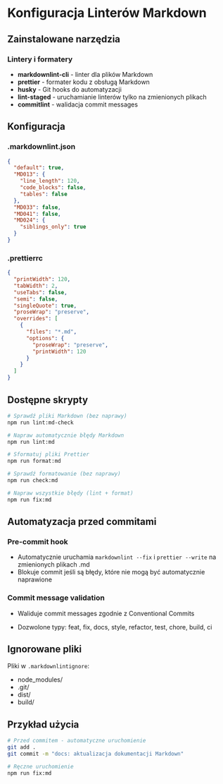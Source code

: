 # Konfiguracja Linterów Markdown

## Zainstalowane narzędzia

### Lintery i formatery

- **markdownlint-cli** - linter dla plików Markdown
- **prettier** - formater kodu z obsługą Markdown
- **husky** - Git hooks do automatyzacji
- **lint-staged** - uruchamianie linterów tylko na zmienionych plikach
- **commitlint** - walidacja commit messages

## Konfiguracja

### .markdownlint.json

```json
{
  "default": true,
  "MD013": {
    "line_length": 120,
    "code_blocks": false,
    "tables": false
  },
  "MD033": false,
  "MD041": false,
  "MD024": {
    "siblings_only": true
  }
}
```

### .prettierrc

```json
{
  "printWidth": 120,
  "tabWidth": 2,
  "useTabs": false,
  "semi": false,
  "singleQuote": true,
  "proseWrap": "preserve",
  "overrides": [
    {
      "files": "*.md",
      "options": {
        "proseWrap": "preserve",
        "printWidth": 120
      }
    }
  ]
}
```

## Dostępne skrypty

```bash
# Sprawdź pliki Markdown (bez naprawy)
npm run lint:md-check

# Napraw automatycznie błędy Markdown
npm run lint:md

# Sformatuj pliki Prettier
npm run format:md

# Sprawdź formatowanie (bez naprawy)
npm run check:md

# Napraw wszystkie błędy (lint + format)
npm run fix:md
```

## Automatyzacja przed commitami

### Pre-commit hook

- Automatycznie uruchamia `markdownlint --fix` i `prettier --write` na zmienionych plikach .md
- Blokuje commit jeśli są błędy, które nie mogą być automatycznie naprawione

### Commit message validation

- Waliduje commit messages zgodnie z Conventional Commits

- Dozwolone typy: feat, fix, docs, style, refactor, test, chore, build, ci

## Ignorowane pliki

Pliki w `.markdownlintignore`:

- node_modules/
- .git/
- dist/
- build/

## Przykład użycia

```bash
# Przed commitem - automatyczne uruchomienie
git add .
git commit -m "docs: aktualizacja dokumentacji Markdown"

# Ręczne uruchomienie
npm run fix:md
```
